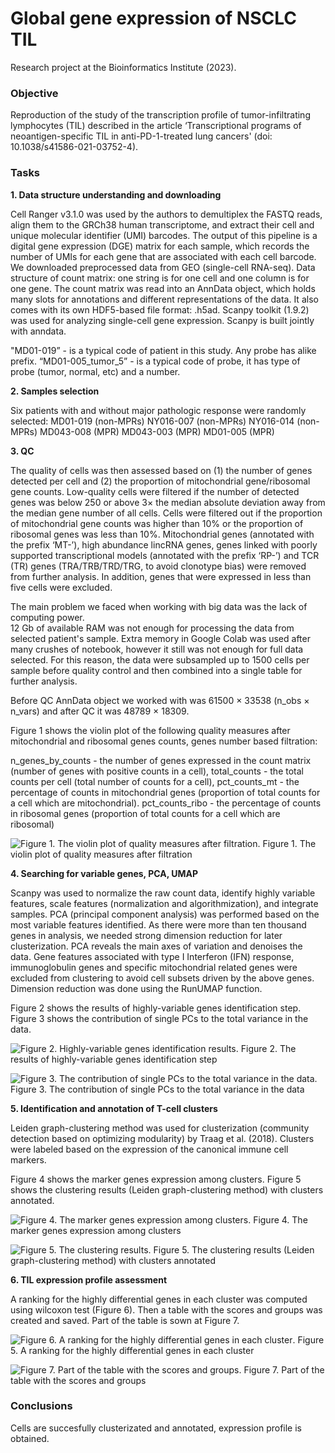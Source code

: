 ﻿# Global gene expression of NSCLC TIL

Research project at the Bioinformatics Institute (2023).

### Objective
 Reproduction of the study of the transcription profile of tumor-infiltrating lymphocytes (TIL) described in the article ‘Transcriptional programs of neoantigen-specific TIL in anti-PD-1-treated lung cancers' (doi: 10.1038/s41586-021-03752-4).

### Tasks

**1. Data structure understanding and downloading**

Cell Ranger v3.1.0 was used by the authors to demultiplex the FASTQ reads, align them to the GRCh38 human transcriptome, and extract their cell and unique molecular identifier (UMI) barcodes. The output of this pipeline is a digital gene expression (DGE) matrix for each sample, which records the number of UMIs for each gene that are associated with each cell barcode. 
We downloaded preprocessed data from GEO (single-cell RNA-seq). Data structure of count matrix: one string is for one cell and one column is for one gene. The count matrix was read into an AnnData object, which holds many slots for annotations and different representations of the data. It also comes with its own HDF5-based file format: .h5ad. Scanpy toolkit (1.9.2) was used for analyzing single-cell gene expression. Scanpy is built jointly with anndata.

"MD01-019” - is a typical code of patient in this study. Any probe has alike prefix.
“MD01-005_tumor_5” -  is a typical code of probe, it has type of probe (tumor, normal, etc) and a number.

**2. Samples selection**

Six patients with and without major pathologic response were randomly selected:
MD01-019 (non-MPRs)
NY016-007 (non-MPRs)
NY016-014 (non-MPRs)
MD043-008 (MPR)
MD043-003 (MPR)
MD01-005 (MPR)

**3. QC** 

The quality of cells was then assessed based on (1) the number of genes detected per cell and (2) the proportion of mitochondrial gene/ribosomal gene counts. Low-quality cells were filtered if the number of detected genes was below 250 or above 3× the median absolute deviation away from the median gene number of all cells. Cells were filtered out if the proportion of mitochondrial gene counts was higher than 10% or the proportion of ribosomal genes was less than 10%. Mitochondrial genes (annotated with the prefix ‘MT-’), high abundance lincRNA genes, genes linked with poorly supported transcriptional models (annotated with the prefix ‘RP-’) and TCR (TR) genes (TRA/TRB/TRD/TRG, to avoid clonotype bias) were removed from further analysis. In addition, genes that were expressed in less than five cells were excluded.

The main problem we faced when working with big data was the lack of computing power.  
12 Gb of available RAM was not enough for processing the data from selected patient's sample. Extra memory in Google Colab was used after many crushes of notebook, however it still was not enough for full data selected. For this reason, the data were subsampled up to 1500 cells per sample before quality control and then combined into a single table for further analysis.

Before QC AnnData object we worked with was 61500 × 33538 (n_obs × n_vars) and after QC it was 48789 × 18309.

Figure 1 shows the violin plot of the following quality measures after mitochondrial and ribosomal genes counts, genes number based filtration:

n_genes_by_counts - the number of genes expressed in the count matrix (number of genes with positive counts in a cell),
total_counts - the total counts per cell (total number of counts for a cell),
pct_counts_mt - the percentage of counts in mitochondrial genes (proportion of total counts for a cell which are mitochondrial).
pct_counts_ribo - the percentage of counts in ribosomal genes (proportion of total counts for a cell which are ribosomal)

![Figure 1. The violin plot of quality measures after filtration](/figures/filtration_results.png).
Figure 1. The violin plot of quality measures after filtration

**4. Searching for variable genes, PCA, UMAP**

Scanpy was used to normalize the raw count data, identify highly variable features, scale features (normalization and algorithmization), and integrate samples. PCA (principal component analysis) was performed based on the most variable features identified. As there were more than ten thousand genes in analysis, we needed strong dimension reduction for later clusterization. PCA reveals the main axes of variation and denoises the data. Gene features associated with type I Interferon (IFN) response, immunoglobulin genes and specific mitochondrial related genes were excluded from clustering to avoid cell subsets driven by the above genes. Dimension reduction was done using the RunUMAP function. 

Figure 2 shows the results of highly-variable genes identification step. Figure 3 shows the contribution of single PCs to the total variance in the data.

![Figure 2. Highly-variable genes identification results](/figures/highly_variable_genes.png).
Figure 2. The results of highly-variable genes identification step

![Figure 3. The contribution of single PCs to the total variance in the data](/figures/pca.png).
Figure 3. The contribution of single PCs to the total variance in the data

**5. Identification and annotation of T-cell clusters**

Leiden graph-clustering method was used for clusterization (community detection based on optimizing modularity) by Traag et al. (2018). 
Clusters were labeled based on the expression of the canonical immune cell markers.

Figure 4 shows the marker genes expression among clusters. Figure 5 shows the clustering results (Leiden graph-clustering method) with clusters annotated.

![Figure 4. The marker genes expression among clusters](/figures/marker_genes_expression_among_clusters.png).
Figure 4. The marker genes expression among clusters

![Figure 5. The clustering results](/figures/leiden_clusters_annotated.png).
Figure 5. The clustering results (Leiden graph-clustering method) with clusters annotated

**6. TIL expression profile assessment**

A ranking for the highly differential genes in each cluster was computed using wilcoxon test (Figure 6). Then a table with the scores and groups was created and saved. Part of the table is sown at Figure 7.

![Figure 6. A ranking for the highly differential genes in each cluster](/figures/highly_differential_genes.png).
Figure 5. A ranking for the highly differential genes in each cluster

![Figure 7. Part of the table with the scores and groups](/figures/ranked.jpg).
Figure 7. Part of the table with the scores and groups

### Conclusions

Cells are succesfully clusterizated and annotated, expression profile is obtained.

